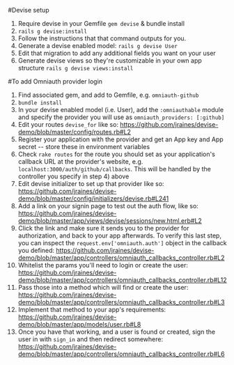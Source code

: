 #Devise setup

1. Require devise in your Gemfile `gem devise` & bundle install
2. `rails g devise:install`
3. Follow the instructions that that command outputs for you.
4. Generate a devise enabled model: `rails g devise User`
5. Edit that migration to add any additional fields you want on your user
6. Generate devise views so they're customizable in your own app structure `rails g devise views:install`

#To add Omniauth provider login

1. Find associated gem, and add to Gemfile, e.g. `omniauth-github`
2. `bundle install`
3. In your devise enabled model (i.e. User), add the `:omniauthable` module and specify the provider you will use as `omniauth_providers: [:github]`
4. Edit your routes `devise_for` like so: https://github.com/jraines/devise-demo/blob/master/config/routes.rb#L2
5. Register your application with the provider and get an App key and App secret -- store these in environment variables
6. Check `rake routes` for the route you should set as your application's callback URL at the provider's website, e.g. `localhost:3000/auth/github/callbacks`.  This will be handled by the controller you specify in step 4) above
7. Edit devise initializer to set up that provider like so: https://github.com/jraines/devise-demo/blob/master/config/initializers/devise.rb#L241
8. Add a link on your signin page to test out the auth flow, like so: https://github.com/jraines/devise-demo/blob/master/app/views/devise/sessions/new.html.erb#L2
9. Click the link and make sure it sends you to the provider for authorization, and back to your app afterwards.  To verify this last step, you can inspect the `request.env['omniauth.auth']` object in the callback you defined: https://github.com/jraines/devise-demo/blob/master/app/controllers/omniauth_callbacks_controller.rb#L2
10. Whitelist the params you'll need to login or create the user: https://github.com/jraines/devise-demo/blob/master/app/controllers/omniauth_callbacks_controller.rb#L12
11. Pass those into a method which will find or create the user: https://github.com/jraines/devise-demo/blob/master/app/controllers/omniauth_callbacks_controller.rb#L3
12. Implement that method to your app's requirements: https://github.com/jraines/devise-demo/blob/master/app/models/user.rb#L8
13. Once you have that working, and a user is found or created, sign the user in with `sign_in` and then redirect somewhere: https://github.com/jraines/devise-demo/blob/master/app/controllers/omniauth_callbacks_controller.rb#L6

